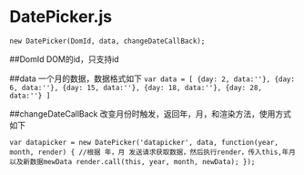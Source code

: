 # DatePicker.js

`
new DatePicker(DomId, data, changeDateCallBack);
`

##DomId
DOM的id，只支持id

##data
一个月的数据，数据格式如下
`
var data = [
  {day: 2, data:''},
  {day: 6, data:''},
  {day: 15, data:''},
  {day: 18, data:''},
  {day: 28, data:''}
]
`

##changeDateCallBack
改变月份时触发，返回年，月，和渲染方法，使用方式如下

`
var datapicker = new DatePicker('datapicker', data, function(year, month, render) {
    //根据 年，月 发送请求获取数据，然后执行render，传入this,年月以及新数据mewData
    render.call(this, year, month, newData);
});
`
